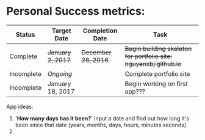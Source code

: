 Personal Success metrics:
======
|Status|Target Date|Completion Date|Task|
|-------------|----------|------------|--------|
|Complete|~~January 2, 2017~~|~~December 28, 2016~~|~~Begin building skeleton for portfolio site: nguyenxbj.github.io~~|
|Incomplete|*Ongoing*||Complete portfolio site|
|Incomplete|January 18, 2017||Begin working on first app???|

App ideas:

1. '**How many days has it been?**' Input a date and find out how long it's been since that date (years, months, days, hours, minutes seconds). 
2. 
